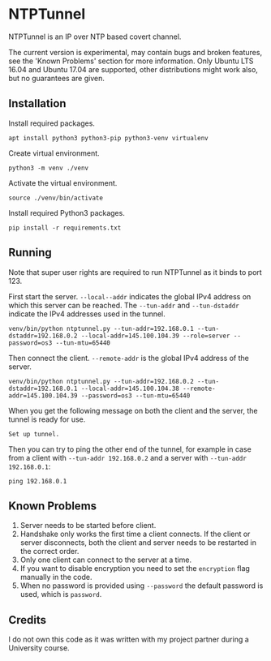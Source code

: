 # NTPTunnel

NTPTunnel is an IP over NTP based covert channel.

The current version is experimental, may contain bugs and broken features, see the 'Known Problems' section for more information.
Only Ubuntu LTS 16.04 and Ubuntu 17.04 are supported, other distributions might work also, but no guarantees are given.

## Installation
Install required packages.

```apt install python3 python3-pip python3-venv virtualenv```

Create virtual environment.

```python3 -m venv ./venv```

Activate the virtual environment.

```source ./venv/bin/activate```

Install required Python3 packages.

```pip install -r requirements.txt```

## Running
Note that super user rights are required to run NTPTunnel as it binds to port 123.

First start the server.
```--local--addr``` indicates the global IPv4 address on which this server can be reached. The ```--tun-addr``` and ```--tun-dstaddr``` indicate the IPv4 addresses used in the tunnel.

```venv/bin/python ntptunnel.py --tun-addr=192.168.0.1 --tun-dstaddr=192.168.0.2 --local-addr=145.100.104.39 --role=server --password=os3 --tun-mtu=65440```

Then connect the client. ```--remote-addr``` is the global IPv4 address of the server.

```venv/bin/python ntptunnel.py --tun-addr=192.168.0.2 --tun-dstaddr=192.168.0.1 --local-addr=145.100.104.38 --remote-addr=145.100.104.39 --password=os3 --tun-mtu=65440```

When you get the following message on both the client and the server, the tunnel is ready for use.

```Set up tunnel.```

Then you can try to ping the other end of the tunnel, for example in case from a client with ```--tun-addr 192.168.0.2``` and a server with ```--tun-addr 192.168.0.1```:

```ping 192.168.0.1```

## Known Problems
1. Server needs to be started before client.
1. Handshake only works the first time a client connects. If the client or server disconnects, both the client and server needs to be restarted in the correct order.
1. Only one client can connect to the server at a time.
1. If you want to disable encryption you need to set the ```encryption``` flag manually in the code.
1. When no password is provided using ```--password``` the default password is used, which is ```password```.

## Credits
I do not own this code as it was written with my project partner during a University course.
